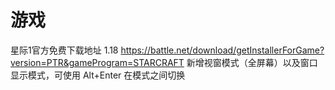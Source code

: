 # 游戏

星际1官方免费下载地址 1.18
https://battle.net/download/getInstallerForGame?version=PTR&gameProgram=STARCRAFT
新增视窗模式（全屏幕）以及窗口显示模式，可使用 Alt+Enter 在模式之间切换